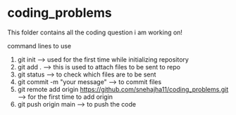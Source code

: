 # coding_problems

This folder contains all the coding question i am working on!

command lines to use
1. git init --> used for the first time while initializing repository
2. git add . --> this is used to attach files to be sent to repo
3. git status --> to check which files are to be sent
4. git commit -m "your message" --> to commit files
5. git remote add origin https://github.com/snehajha11/coding_problems.git --> for the first time to add origin
6. git push origin main --> to push the code
